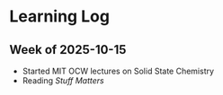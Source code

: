 # Learning Log

## Week of 2025-10-15
- Started MIT OCW lectures on Solid State Chemistry
- Reading *Stuff Matters*

